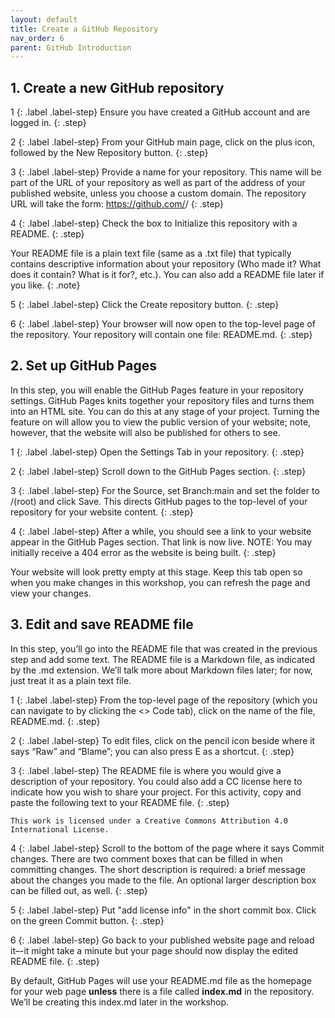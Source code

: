 ```yaml
---
layout: default
title: Create a GitHub Repository
nav_order: 6
parent: GitHub Introduction
---
```


## 1. Create a new GitHub repository

1
{: .label .label-step}
Ensure you have created a GitHub account and are logged in.
{: .step}

2
{: .label .label-step}
From your GitHub main page, click on the plus icon, followed by the New Repository button.
{: .step}

3
{: .label .label-step}
Provide a name for your repository. This name will be part of the URL of your repository as well as part of the address of your published website, unless you choose a custom domain.
The repository URL will take the form: https://github.com/<your-github-username>/<your-repo-name>
{: .step}

4
{: .label .label-step}
Check the box to Initialize this repository with a README. 
{: .step}

Your README file is a plain text file (same as a .txt file) that typically contains descriptive information about your repository (Who made it? What does it contain? What is it for?, etc.). You can also add a README file later if you like.
{: .note}

5
{: .label .label-step}
Click the Create repository button. 
{: .step}

6
{: .label .label-step}
Your browser will now open to the top-level page of the repository. Your repository will contain one file: README.md.
{: .step}


## 2. Set up GitHub Pages 

In this step, you will enable the GitHub Pages feature in your repository settings. GitHub Pages knits together your repository files and turns them into an HTML site. You can do this at any stage of your project. Turning the feature on will allow you to view the public version of your website; note, however, that the website will also be published for others to see.

1
{: .label .label-step}
Open the Settings Tab in your repository.
{: .step}

2
{: .label .label-step}
Scroll down to the GitHub Pages section.
{: .step}

3
{: .label .label-step}
For the Source, set Branch:main and set the folder to /(root) and click Save. This directs GitHub pages to the top-level of your repository for your website content.
{: .step}

4
{: .label .label-step}
After a while, you should see a link to your website appear in the GitHub Pages section. That link is now live.
NOTE: You may initially receive a 404 error as the website is being built.
{: .step}

Your website will look pretty empty at this stage. Keep this tab open so when you make changes in this workshop, you can refresh the page and view your changes.

## 3. Edit and save README file 

In this step, you’ll go into the README file that was created in the previous step and add some text. The README file is a Markdown file, as indicated by the .md extension. We’ll talk more about Markdown files later; for now, just treat it as a plain text file.

1
{: .label .label-step}
From the top-level page of the repository (which you can navigate to by clicking the &lt;> Code tab), click on the name of the file, README.md. 
{: .step}

2
{: .label .label-step}
To edit files, click on the pencil icon beside where it says “Raw” and “Blame”; you can also press E as a shortcut.
{: .step}

3
{: .label .label-step}
The README file is where you would give a description of your repository. You could also add a CC license here to indicate how you wish to share your project. For this activity, copy and paste the following text to your README file.
{: .step}

```
This work is licensed under a Creative Commons Attribution 4.0 International License.
```
  
4
{: .label .label-step}
Scroll to the bottom of the page where it says Commit changes. There are two comment boxes that can be filled in when committing changes. The short description is required: a brief message about the changes you made to the file. An optional larger description box can be filled out, as well.
{: .step}

5
{: .label .label-step}
Put "add license info" in the short commit box. Click on the green Commit button.
{: .step}
  
6
{: .label .label-step}
Go back to your published website page and reload it–-it might take a minute but your page should now display the edited README file.
{: .step}

By default, GitHub Pages will use your README.md file as the homepage for your web page **unless** there is a file called **index.md** in the repository. We’ll be creating this index.md later in the workshop. 
